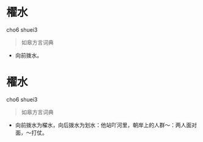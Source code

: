 # 櫂水
cho6 shuei3
> 如皋方言词典
- 向前拨水。

# 櫂水
cho6 shuei3
> 如皋方言词典
- 向前拨水为櫂水，向后拨水为划水：他站吖河里，朝岸上的人群～：两人面对面，～打仗。
